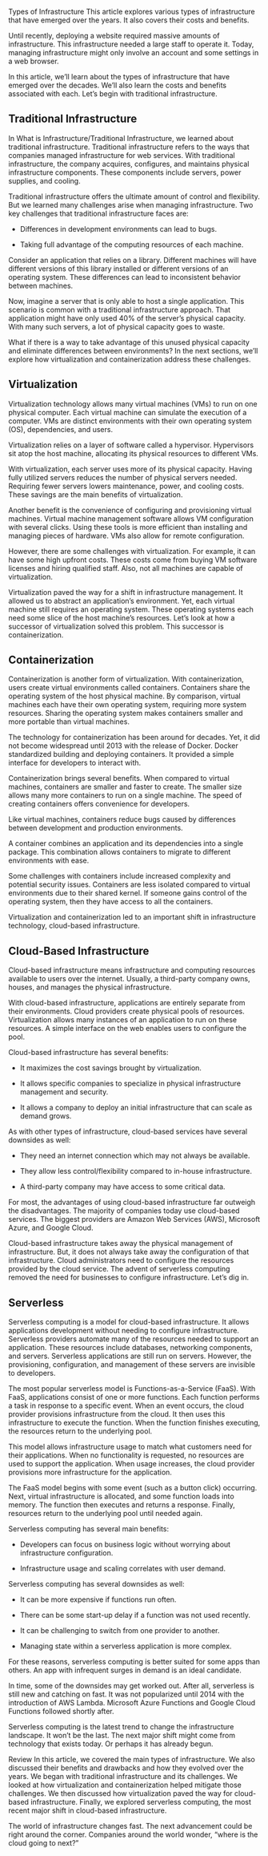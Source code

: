 Types of Infrastructure
This article explores various types of infrastructure that have emerged over the years. It also covers their costs and benefits.

Until recently, deploying a website required massive amounts of infrastructure. This infrastructure needed a large staff to operate it. Today, managing infrastructure might only involve an account and some settings in a web browser.

In this article, we’ll learn about the types of infrastructure that have emerged over the decades. We’ll also learn the costs and benefits associated with each. Let’s begin with traditional infrastructure.

## Traditional Infrastructure

In What is Infrastructure/Traditional Infrastructure, we learned about traditional infrastructure. Traditional infrastructure refers to the ways that companies managed infrastructure for web services. With traditional infrastructure, the company acquires, configures, and maintains physical infrastructure components. These components include servers, power supplies, and cooling.

Traditional infrastructure offers the ultimate amount of control and flexibility. But we learned many challenges arise when managing infrastructure. Two key challenges that traditional infrastructure faces are:

- Differences in development environments can lead to bugs.

- Taking full advantage of the computing resources of each machine.

Consider an application that relies on a library. Different machines will have different versions of this library installed or different versions of an operating system. These differences can lead to inconsistent behavior between machines.

Now, imagine a server that is only able to host a single application. This scenario is common with a traditional infrastructure approach. That application might have only used 40% of the server’s physical capacity. With many such servers, a lot of physical capacity goes to waste.

What if there is a way to take advantage of this unused physical capacity and eliminate differences between environments? In the next sections, we’ll explore how virtualization and containerization address these challenges.

## Virtualization

Virtualization technology allows many virtual machines (VMs) to run on one physical computer. Each virtual machine can simulate the execution of a computer. VMs are distinct environments with their own operating system (OS), dependencies, and users.

Virtualization relies on a layer of software called a hypervisor. Hypervisors sit atop the host machine, allocating its physical resources to different VMs.

With virtualization, each server uses more of its physical capacity. Having fully utilized servers reduces the number of physical servers needed. Requiring fewer servers lowers maintenance, power, and cooling costs. These savings are the main benefits of virtualization.

Another benefit is the convenience of configuring and provisioning virtual machines. Virtual machine management software allows VM configuration with several clicks. Using these tools is more efficient than installing and managing pieces of hardware. VMs also allow for remote configuration.

However, there are some challenges with virtualization. For example, it can have some high upfront costs. These costs come from buying VM software licenses and hiring qualified staff. Also, not all machines are capable of virtualization.

Virtualization paved the way for a shift in infrastructure management. It allowed us to abstract an application’s environment. Yet, each virtual machine still requires an operating system. These operating systems each need some slice of the host machine’s resources. Let’s look at how a successor of virtualization solved this problem. This successor is containerization.

## Containerization

Containerization is another form of virtualization. With containerization, users create virtual environments called containers. Containers share the operating system of the host physical machine. By comparison, virtual machines each have their own operating system, requiring more system resources. Sharing the operating system makes containers smaller and more portable than virtual machines.

The technology for containerization has been around for decades. Yet, it did not become widespread until 2013 with the release of Docker. Docker standardized building and deploying containers. It provided a simple interface for developers to interact with.

Containerization brings several benefits. When compared to virtual machines, containers are smaller and faster to create. The smaller size allows many more containers to run on a single machine. The speed of creating containers offers convenience for developers.

Like virtual machines, containers reduce bugs caused by differences between development and production environments.

A container combines an application and its dependencies into a single package. This combination allows containers to migrate to different environments with ease.

Some challenges with containers include increased complexity and potential security issues. Containers are less isolated compared to virtual environments due to their shared kernel. If someone gains control of the operating system, then they have access to all the containers.

Virtualization and containerization led to an important shift in infrastructure technology, cloud-based infrastructure.

## Cloud-Based Infrastructure

Cloud-based infrastructure means infrastructure and computing resources available to users over the internet. Usually, a third-party company owns, houses, and manages the physical infrastructure.

With cloud-based infrastructure, applications are entirely separate from their environments. Cloud providers create physical pools of resources. Virtualization allows many instances of an application to run on these resources. A simple interface on the web enables users to configure the pool.

Cloud-based infrastructure has several benefits:

- It maximizes the cost savings brought by virtualization.

- It allows specific companies to specialize in physical infrastructure management and security.

- It allows a company to deploy an initial infrastructure that can scale as demand grows.

As with other types of infrastructure, cloud-based services have several downsides as well:

- They need an internet connection which may not always be available.

- They allow less control/flexibility compared to in-house infrastructure.

- A third-party company may have access to some critical data.

For most, the advantages of using cloud-based infrastructure far outweigh the disadvantages. The majority of companies today use cloud-based services. The biggest providers are Amazon Web Services (AWS), Microsoft Azure, and Google Cloud.

Cloud-based infrastructure takes away the physical management of infrastructure. But, it does not always take away the configuration of that infrastructure. Cloud administrators need to configure the resources provided by the cloud service. The advent of serverless computing removed the need for businesses to configure infrastructure. Let’s dig in.

## Serverless

Serverless computing is a model for cloud-based infrastructure. It allows applications development without needing to configure infrastructure. Serverless providers automate many of the resources needed to support an application. These resources include databases, networking components, and servers. Serverless applications are still run on servers. However, the provisioning, configuration, and management of these servers are invisible to developers.

The most popular serverless model is Functions-as-a-Service (FaaS). With FaaS, applications consist of one or more functions. Each function performs a task in response to a specific event. When an event occurs, the cloud provider provisions infrastructure from the cloud. It then uses this infrastructure to execute the function. When the function finishes executing, the resources return to the underlying pool.

This model allows infrastructure usage to match what customers need for their applications. When no functionality is requested, no resources are used to support the application. When usage increases, the cloud provider provisions more infrastructure for the application.

The FaaS model begins with some event (such as a button click) occurring. Next, virtual infrastructure is allocated, and some function loads into memory. The function then executes and returns a response. Finally, resources return to the underlying pool until needed again.

Serverless computing has several main benefits:

- Developers can focus on business logic without worrying about infrastructure configuration.

- Infrastructure usage and scaling correlates with user demand.

Serverless computing has several downsides as well:

- It can be more expensive if functions run often.

- There can be some start-up delay if a function was not used recently.

- It can be challenging to switch from one provider to another.

- Managing state within a serverless application is more complex.

For these reasons, serverless computing is better suited for some apps than others. An app with infrequent surges in demand is an ideal candidate.

In time, some of the downsides may get worked out. After all, serverless is still new and catching on fast. It was not popularized until 2014 with the introduction of AWS Lambda. Microsoft Azure Functions and Google Cloud Functions followed shortly after.

Serverless computing is the latest trend to change the infrastructure landscape. It won’t be the last. The next major shift might come from technology that exists today. Or perhaps it has already begun.

Review
In this article, we covered the main types of infrastructure. We also discussed their benefits and drawbacks and how they evolved over the years. We began with traditional infrastructure and its challenges. We looked at how virtualization and containerization helped mitigate those challenges. We then discussed how virtualization paved the way for cloud-based infrastructure. Finally, we explored serverless computing, the most recent major shift in cloud-based infrastructure.

The world of infrastructure changes fast. The next advancement could be right around the corner. Companies around the world wonder, “where is the cloud going to next?”
